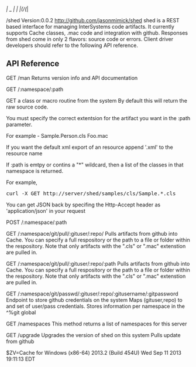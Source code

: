  _|_  _  _|
_\| |(/_(_|

/shed
Version:0.0.2
http://github.com/jasonmimick/shed
shed is a REST based interface for managing InterSystems code artifacts.
It currently supports Cache classes, .mac code and integration with github.
Responses from shed come in only 2 flavors: source code or errors.
Client driver developers should refer to the following API reference.

API Reference
-------------
GET /man
 Returns version info and API documentation

GET /:namespace/:path
 <p>GET a class or macro routine from the system
By default this will return the raw source code.
	</p>
<p>You must specify the correct extentsion for the artifact you want
in the :path parameter.</p>
<p>For example - 
Sample.Person.cls
Foo.mac</p>
<p>If you want the default xml export of an resource 
	append '.xml' to the resource
name</p>
<p>If :path is emtpy or contins a "*" wildcard, then a list of the 
classes in that namespace is returned.</p>
For example,
<pre>
curl -X GET http://server/shed/samples/cls/Sample.*.cls
</pre>
<p>You can get JSON back by specifing the Http-Accept header
as 'application/json' in your request</p>

POST /:namespace/:path
 

GET /:namespace/git/pull/:gituser/:repo/
 Pulls artifacts from github into Cache.
You can specify a full respository or the path
to a file or folder within the respository.
Note that only artifacts with the ".cls" or ".mac" extenstion
are pulled in.

GET /:namespace/git/pull/:gituser/:repo/:path
 Pulls artifacts from github into Cache.
You can specify a full respository or the path
to a file or folder within the respository.
Note that only artifacts with the ".cls" or ".mac" extenstion
are pulled in.

GET /:namespace/git/passwd/:gituser/:repo/:gitusername/:gitpassword
 <Route Url="/:namespace/git/passwd/:gituser/:repo/:gitusername/:gitpassword" Method="GET" Call="GitPasswd"/>
Endpoint to store github credentials on the system
Maps (gituser,repo) to and set of user/pass credentials.
Stores information per namespace in the ^%git global

GET /namespaces
 This method returns a list of namespaces for this server

GET /upgrade
 Upgrades the version of shed on this system
Pulls update from github

$ZV=Cache for Windows (x86-64) 2013.2 (Build 454U) Wed Sep 11 2013 19:11:13 EDT
